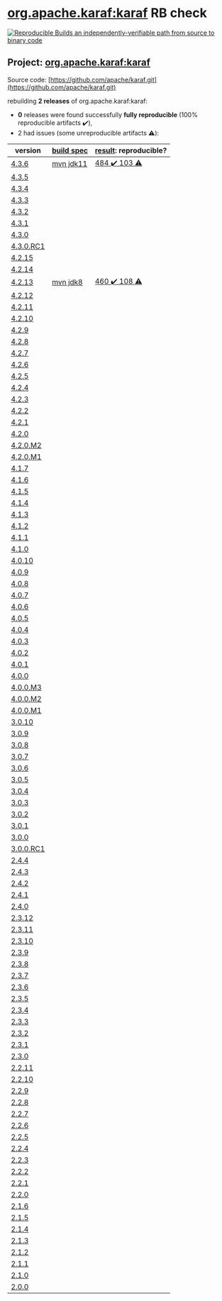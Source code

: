 [org.apache.karaf:karaf](https://search.maven.org/artifact/org.apache.karaf/karaf/) RB check
=======

[![Reproducible Builds](https://reproducible-builds.org/images/logos/rb.svg) an independently-verifiable path from source to binary code](https://reproducible-builds.org/)

## Project: [org.apache.karaf:karaf](https://search.maven.org/artifact/org.apache.karaf/karaf/)

Source code: [https://github.com/apache/karaf.git](https://github.com/apache/karaf.git)

rebuilding **2 releases** of org.apache.karaf:karaf:
- **0** releases were found successfully **fully reproducible** (100% reproducible artifacts :heavy_check_mark:),
- 2 had issues (some unreproducible artifacts :warning:):

| version | [build spec](BUILDSPEC.md) | [result](https://reproducible-builds.org/docs/jvm/): reproducible? |
| -- | --------- | ------ |
| [4.3.6](https://search.maven.org/artifact/org.apache.karaf/karaf/4.3.6/pom) | [mvn jdk11](karaf-4.3.6.buildspec) | [484 :heavy_check_mark:  103 :warning:](karaf-4.3.6.buildcompare) |
| [4.3.5](https://search.maven.org/artifact/org.apache.karaf/karaf/4.3.5/pom) | | |
| [4.3.4](https://search.maven.org/artifact/org.apache.karaf/karaf/4.3.4/pom) | | |
| [4.3.3](https://search.maven.org/artifact/org.apache.karaf/karaf/4.3.3/pom) | | |
| [4.3.2](https://search.maven.org/artifact/org.apache.karaf/karaf/4.3.2/pom) | | |
| [4.3.1](https://search.maven.org/artifact/org.apache.karaf/karaf/4.3.1/pom) | | |
| [4.3.0](https://search.maven.org/artifact/org.apache.karaf/karaf/4.3.0/pom) | | |
| [4.3.0.RC1](https://search.maven.org/artifact/org.apache.karaf/karaf/4.3.0.RC1/pom) | | |
| [4.2.15](https://search.maven.org/artifact/org.apache.karaf/karaf/4.2.15/pom) | | |
| [4.2.14](https://search.maven.org/artifact/org.apache.karaf/karaf/4.2.14/pom) | | |
| [4.2.13](https://search.maven.org/artifact/org.apache.karaf/karaf/4.2.13/pom) | [mvn jdk8](karaf-4.2.13.buildspec) | [460 :heavy_check_mark:  108 :warning:](karaf-4.2.13.buildcompare) |
| [4.2.12](https://search.maven.org/artifact/org.apache.karaf/karaf/4.2.12/pom) | | |
| [4.2.11](https://search.maven.org/artifact/org.apache.karaf/karaf/4.2.11/pom) | | |
| [4.2.10](https://search.maven.org/artifact/org.apache.karaf/karaf/4.2.10/pom) | | |
| [4.2.9](https://search.maven.org/artifact/org.apache.karaf/karaf/4.2.9/pom) | | |
| [4.2.8](https://search.maven.org/artifact/org.apache.karaf/karaf/4.2.8/pom) | | |
| [4.2.7](https://search.maven.org/artifact/org.apache.karaf/karaf/4.2.7/pom) | | |
| [4.2.6](https://search.maven.org/artifact/org.apache.karaf/karaf/4.2.6/pom) | | |
| [4.2.5](https://search.maven.org/artifact/org.apache.karaf/karaf/4.2.5/pom) | | |
| [4.2.4](https://search.maven.org/artifact/org.apache.karaf/karaf/4.2.4/pom) | | |
| [4.2.3](https://search.maven.org/artifact/org.apache.karaf/karaf/4.2.3/pom) | | |
| [4.2.2](https://search.maven.org/artifact/org.apache.karaf/karaf/4.2.2/pom) | | |
| [4.2.1](https://search.maven.org/artifact/org.apache.karaf/karaf/4.2.1/pom) | | |
| [4.2.0](https://search.maven.org/artifact/org.apache.karaf/karaf/4.2.0/pom) | | |
| [4.2.0.M2](https://search.maven.org/artifact/org.apache.karaf/karaf/4.2.0.M2/pom) | | |
| [4.2.0.M1](https://search.maven.org/artifact/org.apache.karaf/karaf/4.2.0.M1/pom) | | |
| [4.1.7](https://search.maven.org/artifact/org.apache.karaf/karaf/4.1.7/pom) | | |
| [4.1.6](https://search.maven.org/artifact/org.apache.karaf/karaf/4.1.6/pom) | | |
| [4.1.5](https://search.maven.org/artifact/org.apache.karaf/karaf/4.1.5/pom) | | |
| [4.1.4](https://search.maven.org/artifact/org.apache.karaf/karaf/4.1.4/pom) | | |
| [4.1.3](https://search.maven.org/artifact/org.apache.karaf/karaf/4.1.3/pom) | | |
| [4.1.2](https://search.maven.org/artifact/org.apache.karaf/karaf/4.1.2/pom) | | |
| [4.1.1](https://search.maven.org/artifact/org.apache.karaf/karaf/4.1.1/pom) | | |
| [4.1.0](https://search.maven.org/artifact/org.apache.karaf/karaf/4.1.0/pom) | | |
| [4.0.10](https://search.maven.org/artifact/org.apache.karaf/karaf/4.0.10/pom) | | |
| [4.0.9](https://search.maven.org/artifact/org.apache.karaf/karaf/4.0.9/pom) | | |
| [4.0.8](https://search.maven.org/artifact/org.apache.karaf/karaf/4.0.8/pom) | | |
| [4.0.7](https://search.maven.org/artifact/org.apache.karaf/karaf/4.0.7/pom) | | |
| [4.0.6](https://search.maven.org/artifact/org.apache.karaf/karaf/4.0.6/pom) | | |
| [4.0.5](https://search.maven.org/artifact/org.apache.karaf/karaf/4.0.5/pom) | | |
| [4.0.4](https://search.maven.org/artifact/org.apache.karaf/karaf/4.0.4/pom) | | |
| [4.0.3](https://search.maven.org/artifact/org.apache.karaf/karaf/4.0.3/pom) | | |
| [4.0.2](https://search.maven.org/artifact/org.apache.karaf/karaf/4.0.2/pom) | | |
| [4.0.1](https://search.maven.org/artifact/org.apache.karaf/karaf/4.0.1/pom) | | |
| [4.0.0](https://search.maven.org/artifact/org.apache.karaf/karaf/4.0.0/pom) | | |
| [4.0.0.M3](https://search.maven.org/artifact/org.apache.karaf/karaf/4.0.0.M3/pom) | | |
| [4.0.0.M2](https://search.maven.org/artifact/org.apache.karaf/karaf/4.0.0.M2/pom) | | |
| [4.0.0.M1](https://search.maven.org/artifact/org.apache.karaf/karaf/4.0.0.M1/pom) | | |
| [3.0.10](https://search.maven.org/artifact/org.apache.karaf/karaf/3.0.10/pom) | | |
| [3.0.9](https://search.maven.org/artifact/org.apache.karaf/karaf/3.0.9/pom) | | |
| [3.0.8](https://search.maven.org/artifact/org.apache.karaf/karaf/3.0.8/pom) | | |
| [3.0.7](https://search.maven.org/artifact/org.apache.karaf/karaf/3.0.7/pom) | | |
| [3.0.6](https://search.maven.org/artifact/org.apache.karaf/karaf/3.0.6/pom) | | |
| [3.0.5](https://search.maven.org/artifact/org.apache.karaf/karaf/3.0.5/pom) | | |
| [3.0.4](https://search.maven.org/artifact/org.apache.karaf/karaf/3.0.4/pom) | | |
| [3.0.3](https://search.maven.org/artifact/org.apache.karaf/karaf/3.0.3/pom) | | |
| [3.0.2](https://search.maven.org/artifact/org.apache.karaf/karaf/3.0.2/pom) | | |
| [3.0.1](https://search.maven.org/artifact/org.apache.karaf/karaf/3.0.1/pom) | | |
| [3.0.0](https://search.maven.org/artifact/org.apache.karaf/karaf/3.0.0/pom) | | |
| [3.0.0.RC1](https://search.maven.org/artifact/org.apache.karaf/karaf/3.0.0.RC1/pom) | | |
| [2.4.4](https://search.maven.org/artifact/org.apache.karaf/karaf/2.4.4/pom) | | |
| [2.4.3](https://search.maven.org/artifact/org.apache.karaf/karaf/2.4.3/pom) | | |
| [2.4.2](https://search.maven.org/artifact/org.apache.karaf/karaf/2.4.2/pom) | | |
| [2.4.1](https://search.maven.org/artifact/org.apache.karaf/karaf/2.4.1/pom) | | |
| [2.4.0](https://search.maven.org/artifact/org.apache.karaf/karaf/2.4.0/pom) | | |
| [2.3.12](https://search.maven.org/artifact/org.apache.karaf/karaf/2.3.12/pom) | | |
| [2.3.11](https://search.maven.org/artifact/org.apache.karaf/karaf/2.3.11/pom) | | |
| [2.3.10](https://search.maven.org/artifact/org.apache.karaf/karaf/2.3.10/pom) | | |
| [2.3.9](https://search.maven.org/artifact/org.apache.karaf/karaf/2.3.9/pom) | | |
| [2.3.8](https://search.maven.org/artifact/org.apache.karaf/karaf/2.3.8/pom) | | |
| [2.3.7](https://search.maven.org/artifact/org.apache.karaf/karaf/2.3.7/pom) | | |
| [2.3.6](https://search.maven.org/artifact/org.apache.karaf/karaf/2.3.6/pom) | | |
| [2.3.5](https://search.maven.org/artifact/org.apache.karaf/karaf/2.3.5/pom) | | |
| [2.3.4](https://search.maven.org/artifact/org.apache.karaf/karaf/2.3.4/pom) | | |
| [2.3.3](https://search.maven.org/artifact/org.apache.karaf/karaf/2.3.3/pom) | | |
| [2.3.2](https://search.maven.org/artifact/org.apache.karaf/karaf/2.3.2/pom) | | |
| [2.3.1](https://search.maven.org/artifact/org.apache.karaf/karaf/2.3.1/pom) | | |
| [2.3.0](https://search.maven.org/artifact/org.apache.karaf/karaf/2.3.0/pom) | | |
| [2.2.11](https://search.maven.org/artifact/org.apache.karaf/karaf/2.2.11/pom) | | |
| [2.2.10](https://search.maven.org/artifact/org.apache.karaf/karaf/2.2.10/pom) | | |
| [2.2.9](https://search.maven.org/artifact/org.apache.karaf/karaf/2.2.9/pom) | | |
| [2.2.8](https://search.maven.org/artifact/org.apache.karaf/karaf/2.2.8/pom) | | |
| [2.2.7](https://search.maven.org/artifact/org.apache.karaf/karaf/2.2.7/pom) | | |
| [2.2.6](https://search.maven.org/artifact/org.apache.karaf/karaf/2.2.6/pom) | | |
| [2.2.5](https://search.maven.org/artifact/org.apache.karaf/karaf/2.2.5/pom) | | |
| [2.2.4](https://search.maven.org/artifact/org.apache.karaf/karaf/2.2.4/pom) | | |
| [2.2.3](https://search.maven.org/artifact/org.apache.karaf/karaf/2.2.3/pom) | | |
| [2.2.2](https://search.maven.org/artifact/org.apache.karaf/karaf/2.2.2/pom) | | |
| [2.2.1](https://search.maven.org/artifact/org.apache.karaf/karaf/2.2.1/pom) | | |
| [2.2.0](https://search.maven.org/artifact/org.apache.karaf/karaf/2.2.0/pom) | | |
| [2.1.6](https://search.maven.org/artifact/org.apache.karaf/karaf/2.1.6/pom) | | |
| [2.1.5](https://search.maven.org/artifact/org.apache.karaf/karaf/2.1.5/pom) | | |
| [2.1.4](https://search.maven.org/artifact/org.apache.karaf/karaf/2.1.4/pom) | | |
| [2.1.3](https://search.maven.org/artifact/org.apache.karaf/karaf/2.1.3/pom) | | |
| [2.1.2](https://search.maven.org/artifact/org.apache.karaf/karaf/2.1.2/pom) | | |
| [2.1.1](https://search.maven.org/artifact/org.apache.karaf/karaf/2.1.1/pom) | | |
| [2.1.0](https://search.maven.org/artifact/org.apache.karaf/karaf/2.1.0/pom) | | |
| [2.0.0](https://search.maven.org/artifact/org.apache.karaf/karaf/2.0.0/pom) | | |

